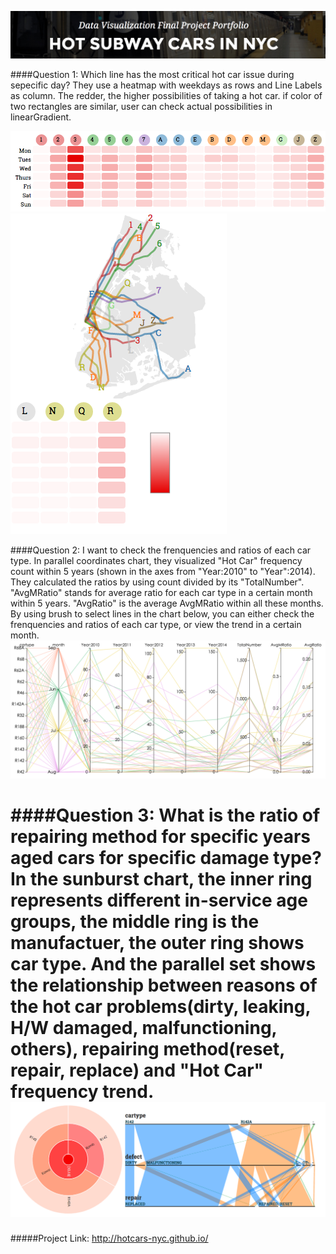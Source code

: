 ![HotCars-Head](pics/HotCars-head.png)

####Question 1: Which line has the most critical hot car issue during sepecific day?
They use a heatmap with weekdays as rows and Line Labels as column. The redder, the higher possibilities of taking a hot car. if color of two rectangles are similar, user can check actual possibilities in linearGradient.

![HotCars-Q1](pics/HotCars-Q1-2.png)![HotCars-Q1-2](pics/HotCars-Q1.png)

####Question 2: I want to check the frenquencies and ratios of each car type.
In parallel coordinates chart, they visualized "Hot Car" frequency count within 5 years (shown in the axes from "Year:2010" to "Year":2014). They calculated the ratios by using count divided by its "TotalNumber". "AvgMRatio" stands for average ratio for each car type in a certain month within 5 years. "AvgRatio" is the average AvgMRatio within all these months. By using brush to select lines in the chart below, you can either check the frenquencies and ratios of each car type, or view the trend in a certain month.
![HotCars-Q2](pics/HotCars-Q2-2.png)

####Question 3: What is the ratio of repairing method for specific years aged cars for specific damage type?
In the sunburst chart, the inner ring represents different in-service age groups, the middle ring is the manufactuer, the outer ring shows car type.
And the parallel set shows the relationship between reasons of the hot car problems(dirty, leaking, H/W damaged, malfunctioning, others), repairing method(reset, repair, replace) and "Hot Car" frequency trend.
![HotCars-Q3](pics/HotCars-Q3.png)
===
#####Project Link: http://hotcars-nyc.github.io/
